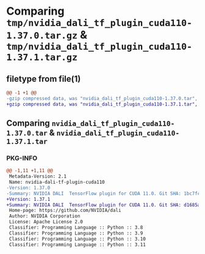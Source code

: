 # Comparing `tmp/nvidia_dali_tf_plugin_cuda110-1.37.0.tar.gz` & `tmp/nvidia_dali_tf_plugin_cuda110-1.37.1.tar.gz`

## filetype from file(1)

```diff
@@ -1 +1 @@
-gzip compressed data, was "nvidia_dali_tf_plugin_cuda110-1.37.0.tar", last modified: Mon Apr  5 07:00:00 1993, max compression
+gzip compressed data, was "nvidia_dali_tf_plugin_cuda110-1.37.1.tar", last modified: Mon Apr  5 07:00:00 1993, max compression
```

## Comparing `nvidia_dali_tf_plugin_cuda110-1.37.0.tar` & `nvidia_dali_tf_plugin_cuda110-1.37.1.tar`

### PKG-INFO

```diff
@@ -1,11 +1,11 @@
 Metadata-Version: 2.1
 Name: nvidia-dali-tf-plugin-cuda110
-Version: 1.37.0
-Summary: NVIDIA DALI  TensorFlow plugin for CUDA 11.0. Git SHA: 1bc7fc20b0ff373a3320eca0c7f4860feb4a3bd2
+Version: 1.37.1
+Summary: NVIDIA DALI  TensorFlow plugin for CUDA 11.0. Git SHA: d1685acebd5c41743cab0e15890660130e0276ce
 Home-page: https://github.com/NVIDIA/dali
 Author: NVIDIA Corporation
 License: Apache License 2.0
 Classifier: Programming Language :: Python :: 3.8
 Classifier: Programming Language :: Python :: 3.9
 Classifier: Programming Language :: Python :: 3.10
 Classifier: Programming Language :: Python :: 3.11
```


